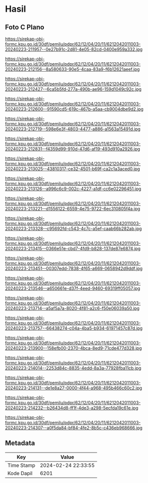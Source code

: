 # Hasil

## Foto C Plano

https://sirekap-obj-formc.kpu.go.id/30df/pemilu/pdpr/62/12/04/20/11/6212042011003-20240223-211957--0e27b91c-2d81-4e05-82cd-0400e959a332.jpg

https://sirekap-obj-formc.kpu.go.id/30df/pemilu/pdpr/62/12/04/20/11/6212042011003-20240223-212156--8a580633-90e5-4caa-83a9-f6b12621aeef.jpg

https://sirekap-obj-formc.kpu.go.id/30df/pemilu/pdpr/62/12/04/20/11/6212042011003-20240223-212427--6ca5b5fd-277a-490b-ae96-159d1049c92c.jpg

https://sirekap-obj-formc.kpu.go.id/30df/pemilu/pdpr/62/12/04/20/11/6212042011003-20240223-212600--91590cd5-619c-467b-a5aa-cb9004dbe9d2.jpg

https://sirekap-obj-formc.kpu.go.id/30df/pemilu/pdpr/62/12/04/20/11/6212042011003-20240223-212719--598e6e3f-4803-4477-a886-a1563a15491d.jpg

https://sirekap-obj-formc.kpu.go.id/30df/pemilu/pdpr/62/12/04/20/11/6212042011003-20240223-212831--f4359d99-910d-47d6-af19-493d910a2926.jpg

https://sirekap-obj-formc.kpu.go.id/30df/pemilu/pdpr/62/12/04/20/11/6212042011003-20240223-213025--43810317-ce32-4501-b69f-ca2c1a3aced0.jpg

https://sirekap-obj-formc.kpu.go.id/30df/pemilu/pdpr/62/12/04/20/11/6212042011003-20240223-213126--a996c6c9-002c-4227-a1df-cc6e02296451.jpg

https://sirekap-obj-formc.kpu.go.id/30df/pemilu/pdpr/62/12/04/20/11/6212042011003-20240223-213221--d1556122-6559-4e75-9722-6ec310805f4a.jpg

https://sirekap-obj-formc.kpu.go.id/30df/pemilu/pdpr/62/12/04/20/11/6212042011003-20240223-213328--c95692fd-c543-4c7c-a5ef-caab66b282ab.jpg

https://sirekap-obj-formc.kpu.go.id/30df/pemilu/pdpr/62/12/04/20/11/6212042011003-20240223-213415--0366e51e-cbd7-4fd9-b828-137de87e6874.jpg

https://sirekap-obj-formc.kpu.go.id/30df/pemilu/pdpr/62/12/04/20/11/6212042011003-20240223-213451--00307edd-7838-4f65-a669-0658942d9ddf.jpg

https://sirekap-obj-formc.kpu.go.id/30df/pemilu/pdpr/62/12/04/20/11/6212042011003-20240223-213546--a650661e-d37f-4eed-9460-69319ff05057.jpg

https://sirekap-obj-formc.kpu.go.id/30df/pemilu/pdpr/62/12/04/20/11/6212042011003-20240223-213714--a5af5a7a-8020-4f81-a2c6-f50e06039a50.jpg

https://sirekap-obj-formc.kpu.go.id/30df/pemilu/pdpr/62/12/04/20/11/6212042011003-20240223-213757--66438274-c04a-4ba5-b934-61971457c87d.jpg

https://sirekap-obj-formc.kpu.go.id/30df/pemilu/pdpr/62/12/04/20/11/6212042011003-20240223-213900--158efb00-2370-4bca-8ed9-71cde477d328.jpg

https://sirekap-obj-formc.kpu.go.id/30df/pemilu/pdpr/62/12/04/20/11/6212042011003-20240223-214014--2253d84c-8835-4edd-8a3a-77928fba11cb.jpg

https://sirekap-obj-formc.kpu.go.id/30df/pemilu/pdpr/62/12/04/20/11/6212042011003-20240223-214131--de1e8a27-0000-4f44-a968-495b466c60c2.jpg

https://sirekap-obj-formc.kpu.go.id/30df/pemilu/pdpr/62/12/04/20/11/6212042011003-20240223-214232--b26434d8-ff1f-4de3-a298-5ecfda19c61e.jpg

https://sirekap-obj-formc.kpu.go.id/30df/pemilu/pdpr/62/12/04/20/11/6212042011003-20240223-214307--a0f5da84-bf84-4fe2-8b5c-c436eb968666.jpg


## Metadata

| Key        | Value               |
| ---------- | ------------------- |
| Time Stamp | 2024-02-24 22:33:55 |
| Kode Dapil | 6201                |



